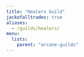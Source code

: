 ```yaml
---
title: "Healers Guild"
jackofalltrades: true
aliases:
  - /guilds/healers/
menu:
  lists:
    parent: "arcane-guilds"
---
```

